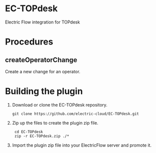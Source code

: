 # EC-TOPdesk

Electric Flow integration for TOPdesk

# Procedures

## createOperatorChange

Create a new change for an operator.



# Building the plugin
1. Download or clone the EC-TOPdesk repository.

    ```
    git clone https://github.com/electric-cloud/EC-TOPdesk.git
    ```

5. Zip up the files to create the plugin zip file.

    ```
     cd EC-TOPdesk
     zip -r EC-TOPdesk.zip ./*
    ```

6. Import the plugin zip file into your ElectricFlow server and promote it.
